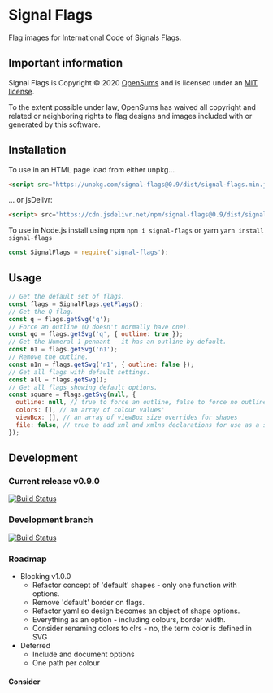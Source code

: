 # Signal Flags

Flag images for International Code of Signals Flags.

## Important information

Signal Flags is Copyright © 2020 [OpenSums](https://opensums.com/) and is licensed under an
[MIT license](https://github.com/signal-flags/signal-flags-js/blob/master/LICENSE).

To the extent possible under law, OpenSums has waived all copyright and related or neighboring rights to flag designs and images included with or generated by this software.

## Installation

To use in an HTML page load from either unpkg...

```html
<script src="https://unpkg.com/signal-flags@0.9/dist/signal-flags.min.js"></script>
```

... or jsDelivr:

```html
<script> src="https://cdn.jsdelivr.net/npm/signal-flags@0.9/dist/signal-flags.min.js"</script>
```

To use in Node.js install using npm `npm i signal-flags` or yarn `yarn install signal-flags`

```js
const SignalFlags = require('signal-flags');
```

## Usage
```js
// Get the default set of flags.
const flags = SignalFlags.getFlags();
// Get the Q flag.
const q = flags.getSvg('q');
// Force an outline (Q doesn't normally have one).
const qo = flags.getSvg('q', { outline: true });
// Get the Numeral 1 pennant - it has an outline by default.
const n1 = flags.getSvg('n1');
// Remove the outline.
const n1n = flags.getSvg('n1', { outline: false });
// Get all flags with default settings.
const all = flags.getSvg();
// Get all flags showing default options.
const square = flags.getSvg(null, {
  outline: null, // true to force an outline, false to force no outline
  colors: [], // an array of colour values'
  viewBox: [], // an array of viewBox size overrides for shapes
  file: false, // true to add xml and xmlns declarations for use as a standalone file
});
```

## Development

### Current release v0.9.0
[![Build Status](https://travis-ci.org/signal-flags/signal-flags-js.svg?branch=master)](https://travis-ci.org/signal-flags/signal-flags-js)

### Development branch
[![Build Status](https://travis-ci.org/signal-flags/signal-flags-js.svg?branch=develop)](https://travis-ci.org/signal-flags/signal-flags-js/branches)

### Roadmap

- Blocking v1.0.0
  - Refactor concept of 'default' shapes - only one function with options.
  - Remove 'default' border on flags.
  - Refactor yaml so design becomes an object of shape options.
  - Everything as an option - including colours, border width.
  - Consider renaming colors to clrs - no, the term color is defined in SVG
- Deferred
  - Include and document options
  - One path per colour

#### Consider
